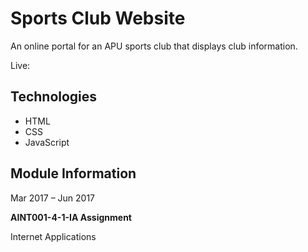 # Sports Club Website
An online portal for an APU sports club that displays club information.

Live:

## Technologies
* HTML
* CSS
* JavaScript

## Module Information
Mar 2017 – Jun 2017

**AINT001-4-1-IA Assignment**

Internet Applications
